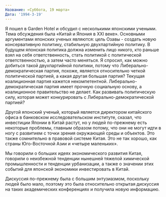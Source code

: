 ```yaml
---
Название: «Суббота, 19 марта»
Дата: '1994-3-19'
---
```


Я пошел в Garden Hotel и обсудил с несколькими японскими учеными. Тема обсуждения была «Китай и Япония в XXI веке». Основными аргументами японских ученых являются: цель Озавы - создать новую консервативную политику, стабильную двухпартийную политику. В будущем японская политика должна изменить лицо никого, кто раньше взял на себя ответственность, стать политикой с политической ответственностью, а затем часто меняться. Я спросил, как можно добиться такой двухпартийной политики, потому что Либерально-демократическая партия, похоже, является относительно четкой политической партией, а какая другая большая партия? Текущая коалиционная партия кажется некомпетентной. Либерально-демократическая партия имеет прочную социальную основу, а коалиционное правительство не делает. Как развивать политическую силу, которая может конкурировать с Либерально-демократической партией?

Другой японский ученый, который является директором китайского офиса в банковском исследовательском институте, сказал, что инвестиции Японии в Китай растут, но у людей по-прежнему есть некоторые проблемы, главным образом потому, что они не могут идти в ногу с развитием с точки зрения окружающей среды и объектов. Это также сомнительно в правовой системе Китая. Это не так хорошо, как страны Юго-Восточной Азии и «четыре маленьких».

Мы говорили о больших идеях экономического развития Китая, говорили о неизбежной тенденции нынешней тяжелой химической промышленности и тенденции урбанизации, а также о значении этих событий для японской экономики инвестировать в Китай.

Дискуссия по-прежнему была с большим энтузиазмом, поскольку людей было мало, поэтому это была относительно открытая дискуссия на таких академических конференциях и получила новую информацию.
